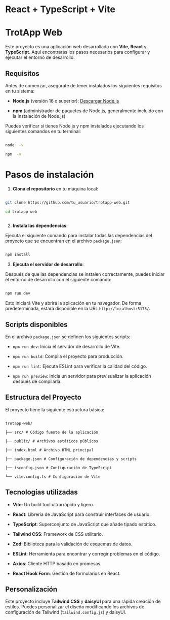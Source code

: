 # React + TypeScript + Vite

# TrotApp Web

Este proyecto es una aplicación web desarrollada con **Vite**, **React** y **TypeScript**. Aquí encontrarás los pasos necesarios para configurar y ejecutar el entorno de desarrollo.

## Requisitos

Antes de comenzar, asegúrate de tener instalados los siguientes requisitos en tu sistema:

- **Node.js** (versión 16 o superior): [Descargar Node.js](https://nodejs.org/)

- **npm** (administrador de paquetes de Node.js, generalmente incluido con la instalación de Node.js)

Puedes verificar si tienes Node.js y npm instalados ejecutando los siguientes comandos en tu terminal:

```bash

node  -v

npm  -v

```

# Pasos de instalación

1.  **Clona el repositorio** en tu máquina local:

```bash

git clone https://github.com/tu_usuario/trotapp-web.git

cd trotapp-web



```

2.  **Instala las dependencias**:

Ejecuta el siguiente comando para instalar todas las dependencias del proyecto que se encuentran en el archivo `package.json`:

```bash

npm install

```

3.  **Ejecuta el servidor de desarrollo**:

Después de que las dependencias se instalen correctamente, puedes iniciar el entorno de desarrollo con el siguiente comando:

```bash

npm run dev

```

Esto iniciará Vite y abrirá la aplicación en tu navegador. De forma predeterminada, estará disponible en la URL `http://localhost:5173/`.

## Scripts disponibles

En el archivo `package.json` se definen los siguientes scripts:

- `npm run dev`: Inicia el servidor de desarrollo de Vite.

- `npm run build`: Compila el proyecto para producción.

- `npm run lint`: Ejecuta ESLint para verificar la calidad del código.

- `npm run preview`: Inicia un servidor para previsualizar la aplicación después de compilarla.

## Estructura del Proyecto

El proyecto tiene la siguiente estructura básica:

```

trotapp-web/

├── src/ # Código fuente de la aplicación

├── public/ # Archivos estáticos públicos

├── index.html # Archivo HTML principal

├── package.json # Configuración de dependencias y scripts

├── tsconfig.json # Configuración de TypeScript

└── vite.config.ts # Configuración de Vite

```

## Tecnologías utilizadas

- **Vite**: Un build tool ultrarrápido y ligero.

- **React**: Librería de JavaScript para construir interfaces de usuario.

- **TypeScript**: Superconjunto de JavaScript que añade tipado estático.

- **Tailwind CSS**: Framework de CSS utilitario.

- **Zod**: Biblioteca para la validación de esquemas de datos.

- **ESLint**: Herramienta para encontrar y corregir problemas en el código.

- **Axios**: Cliente HTTP basado en promesas.

- **React Hook Form**: Gestión de formularios en React.

## Personalización

Este proyecto incluye **Tailwind CSS** y **daisyUI** para una rápida creación de estilos. Puedes personalizar el diseño modificando los archivos de configuración de Tailwind (`tailwind.config.js`) y daisyUI.
